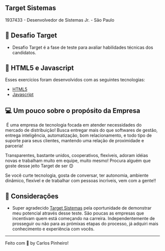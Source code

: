 ## Target Sistemas

1937433 - Desenvolvedor de Sistemas Jr. - São Paulo

## 🚀 Desafio Target

- Desafio Target é a fase de teste para avaliar habilidades técnicas  dos candidatos. 

## 🧪 HTML5 e Javascript

Esses exercícios foram desenvolvidos com as seguintes tecnologias:

- [HTML5](https://developer.mozilla.org/pt-BR/docs/Web/HTML)
- [Javascript](https://developer.mozilla.org/pt-BR/docs/Web/JavaScript)

## 💻 Um pouco sobre o propósito da Empresa

﻿ É uma empresa de tecnologia focada em atender necessidades do mercado de distribuição! Busca entregar mais do que softwares de gestão, entrega inteligência, automatização, bom relacionamento, e todo tipo de suporte para seus clientes, mantendo uma relação de proximidade e parceria!

Transparentes, bastante unidos, cooperativos, flexíveis, adoram idéias novas e trabalham muito em equipe, muito mesmo! Procura alguém que goste desse jeito Target de ser 😊

Se você curte tecnologia, gosta de conversar, ter autonomia, ambiente dinâmico, flexível e de trabalhar com pessoas incríveis, vem com a gente!! 

## 🔖 Considerações

- Super agradecido [Target Sistemas](https://targetsistemas.com.br/) pela oportunidade de demonstrar meu potencial através desse teste. São poucas as empresas que incentivam quem está começando na carreira. Independentemente de prosseguir ou não para as prómixas etapas do processo, já adquiri mais conhecimento e experiência com vocês.   

---

Feito com 💙 by Carlos Pinheiro! 
